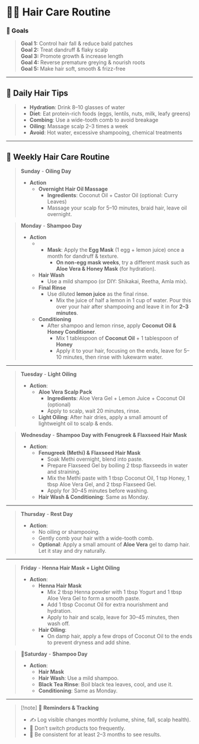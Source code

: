 # 💇‍♀️ Hair Care Routine

### 🎯 Goals

> **Goal 1:** Control hair fall & reduce bald patches  
> **Goal 2:** Treat dandruff & flaky scalp  
> **Goal 3:** Promote growth & increase length  
> **Goal 4:** Reverse premature greying & nourish roots  
> **Goal 5:** Make hair soft, smooth & frizz-free  

---

## 🪷 Daily Hair Tips

> - **Hydration**: Drink 8–10 glasses of water  
> - **Diet**: Eat protein-rich foods (eggs, lentils, nuts, milk, leafy greens)  
> - **Combing**: Use a wide-tooth comb to avoid breakage  
> - **Oiling**: Massage scalp 2–3 times a week  
> - **Avoid**: Hot water, excessive shampooing, chemical treatments  

---

## 📅 Weekly Hair Care Routine

> **Sunday** - **Oiling Day**  
> - **Action**  
>    - **Overnight Hair Oil Massage**  
>      - **Ingredients**: Coconut Oil + Castor Oil (optional: Curry Leaves)  
>      - Massage your scalp for 5–10 minutes, braid hair, leave oil overnight.  

> **Monday** - **Shampoo Day**  
> - **Action**  
> 	- - **Mask**: Apply the **Egg Mask** (1 egg + lemon juice) once a month for dandruff & texture.
> 		- **On non-egg mask weeks**, try a different mask such as **Aloe Vera & Honey Mask** (for hydration).
> 	- **Hair Wash**
> 		- Use a mild shampoo (or DIY: Shikakai, Reetha, Amla mix).
> 	- **Final Rinse**
> 		- Use diluted **lemon juice** as the final rinse.
> 			- Mix the juice of half a lemon in 1 cup of water. Pour this over your hair after shampooing and leave it in for **2–3 minutes**.
> 	- **Conditioning**
> 		- After shampoo and lemon rinse, apply **Coconut Oil & Honey Conditioner**.
> 			- Mix 1 tablespoon of **Coconut Oil** + 1 tablespoon of **Honey**
> 			- Apply it to your hair, focusing on the ends, leave for 5–10 minutes, then rinse with lukewarm water.

---


> **Tuesday** - **Light Oiling**  
> - **Action**:  
>     - **Aloe Vera Scalp Pack**  
>         - **Ingredients**: Aloe Vera Gel + Lemon Juice + Coconut Oil (optional)  
>         - Apply to scalp, wait 20 minutes, rinse.  
>     - **Light Oiling**: After hair dries, apply a small amount of lightweight oil to scalp & ends.  

> **Wednesday** - **Shampoo Day with Fenugreek & Flaxseed Hair Mask**  
> - **Action**:  
>     - **Fenugreek (Methi) & Flaxseed Hair Mask**  
>         - Soak Methi overnight, blend into paste.  
>         - Prepare Flaxseed Gel by boiling 2 tbsp flaxseeds in water and straining.  
>         - Mix the Methi paste with 1 tbsp Coconut Oil, 1 tsp Honey, 1 tbsp Aloe Vera Gel, and 2 tbsp Flaxseed Gel.  
>         - Apply for 30–45 minutes before washing.  
>     - **Hair Wash & Conditioning**: Same as Monday.  

---

> **Thursday** - **Rest Day**  
> - **Action**:  
>     - No oiling or shampooing.  
>     - Gently comb your hair with a wide-tooth comb.  
>     - **Optional**: Apply a small amount of **Aloe Vera** gel to damp hair. Let it stay and dry naturally.  

---

> **Friday** - **Henna Hair Mask + Light Oiling**  
> - **Action**:  
>     - **Henna Hair Mask**  
>         - Mix 2 tbsp Henna powder with 1 tbsp Yogurt and 1 tbsp Aloe Vera Gel to form a smooth paste.  
>         - Add 1 tbsp Coconut Oil for extra nourishment and hydration.  
>         - Apply to hair and scalp, leave for 30–45 minutes, then wash off.  
>     - **Hair Oiling**:  
>         - On damp hair, apply a few drops of Coconut Oil to the ends to prevent dryness and add shine. 

> 🍵**Saturday** - **Shampoo Day**  
> - **Action**:  
> 	- **Hair Mask**
> 	- **Hair Wash**: Use a mild shampoo.
> 	- **Black Tea Rinse**: Boil black tea leaves, cool, and use it.  
> 	- **Conditioning**: Same as Monday.

---

> [!note] 📝 **Reminders & Tracking**  
> - ✍️ Log visible changes monthly (volume, shine, fall, scalp health).  
> - 🧴 Don’t switch products too frequently.  
> - 🌱 Be consistent for at least 2–3 months to see results.  